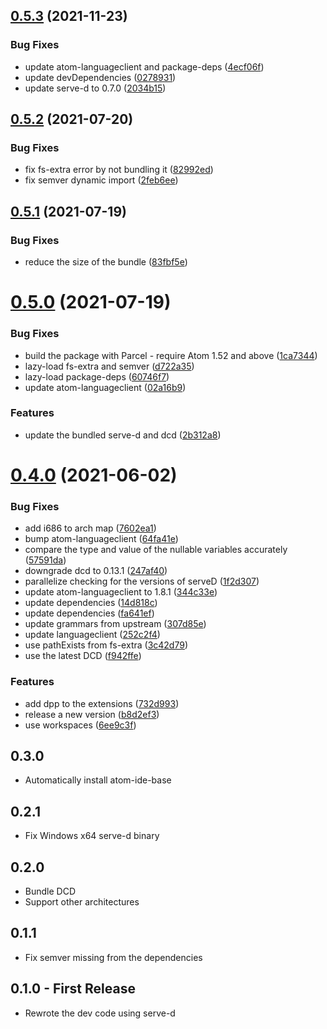 ## [0.5.3](https://github.com/Pure-D/atom-ide-d/compare/v0.5.2...v0.5.3) (2021-11-23)


### Bug Fixes

* update atom-languageclient and package-deps ([4ecf06f](https://github.com/Pure-D/atom-ide-d/commit/4ecf06f0ade74e48b9590bd790214fd5bad3bbfd))
* update devDependencies ([0278931](https://github.com/Pure-D/atom-ide-d/commit/02789318c1f1a60716698fb8b087f329519d8ff4))
* update serve-d to 0.7.0 ([2034b15](https://github.com/Pure-D/atom-ide-d/commit/2034b156f331a20438f7dd9ec9b9c0338aff26c7))

## [0.5.2](https://github.com/Pure-D/atom-ide-d/compare/v0.5.1...v0.5.2) (2021-07-20)


### Bug Fixes

* fix fs-extra error by not bundling it ([82992ed](https://github.com/Pure-D/atom-ide-d/commit/82992ed1199a1197a2ed248ccfe13bba844254a4))
* fix semver dynamic import ([2feb6ee](https://github.com/Pure-D/atom-ide-d/commit/2feb6ee353631d34b24fec26c002b41bcd8480f1))

## [0.5.1](https://github.com/Pure-D/atom-ide-d/compare/v0.5.0...v0.5.1) (2021-07-19)


### Bug Fixes

* reduce the size of the bundle ([83fbf5e](https://github.com/Pure-D/atom-ide-d/commit/83fbf5e5b113c44bcb059b0a81c997d9bc3633ad))

# [0.5.0](https://github.com/Pure-D/atom-ide-d/compare/v0.4.0...v0.5.0) (2021-07-19)


### Bug Fixes

* build the package with Parcel - require Atom 1.52 and above ([1ca7344](https://github.com/Pure-D/atom-ide-d/commit/1ca73444d1de58c576d8e4f2429b204a275b4789))
* lazy-load fs-extra and semver ([d722a35](https://github.com/Pure-D/atom-ide-d/commit/d722a354c10c2779f492cbb6d57ac2d9e869c264))
* lazy-load package-deps ([60746f7](https://github.com/Pure-D/atom-ide-d/commit/60746f78e9f55b33f1e7c37f07a47c8957c2abab))
* update atom-languageclient ([02a16b9](https://github.com/Pure-D/atom-ide-d/commit/02a16b9be2948fa0dece323c270eb451e157f4da))


### Features

* update the bundled serve-d and dcd ([2b312a8](https://github.com/Pure-D/atom-ide-d/commit/2b312a86835b032d60dfe628a1dc84651ab89cb8))

# [0.4.0](https://github.com/Pure-D/atom-ide-d/compare/v0.3.0...v0.4.0) (2021-06-02)


### Bug Fixes

* add i686 to arch map ([7602ea1](https://github.com/Pure-D/atom-ide-d/commit/7602ea168ae53d316fc6aedfaec805d7418ef036))
* bump atom-languageclient ([64fa41e](https://github.com/Pure-D/atom-ide-d/commit/64fa41ee4a00c70c6743b33e54a84945f7129cfb))
* compare the type and value of the nullable variables accurately ([57591da](https://github.com/Pure-D/atom-ide-d/commit/57591da3ff13e7cf8a9d493cd2776466c8a95e8a))
* downgrade dcd to 0.13.1 ([247af40](https://github.com/Pure-D/atom-ide-d/commit/247af40f6ee0bc61d8f051b874fa0f6820e3e1d0))
* parallelize checking for the versions of serveD ([1f2d307](https://github.com/Pure-D/atom-ide-d/commit/1f2d307454a4f0c7d0ee786db56bb5819672166b))
* update atom-languageclient to 1.8.1 ([344c33e](https://github.com/Pure-D/atom-ide-d/commit/344c33e78e525d4be9870d7ae44d56c9132f3e63))
* update dependencies ([14d818c](https://github.com/Pure-D/atom-ide-d/commit/14d818cae530535fff5eba3b8dfc391941e568d8))
* update dependencies ([fa641ef](https://github.com/Pure-D/atom-ide-d/commit/fa641efafc472621a4e85e31eb8aa72f0edd2b25))
* update grammars from upstream ([307d85e](https://github.com/Pure-D/atom-ide-d/commit/307d85e1c92364a82fde38d9abb1745e8b63ab23))
* update languageclient ([252c2f4](https://github.com/Pure-D/atom-ide-d/commit/252c2f496006b16ba64b48ec024c0f77d45c2102))
* use pathExists from fs-extra ([3c42d79](https://github.com/Pure-D/atom-ide-d/commit/3c42d796bcebd84955e7f2a2ce67342a1dee57ba))
* use the latest DCD ([f942ffe](https://github.com/Pure-D/atom-ide-d/commit/f942ffec3e888b9d500909cf5a02f628602f4f0f))


### Features

* add dpp to the extensions ([732d993](https://github.com/Pure-D/atom-ide-d/commit/732d9935ed155daffc0408495994a51fa698ff7d))
* release a new version ([b8d2ef3](https://github.com/Pure-D/atom-ide-d/commit/b8d2ef33e31fc137d462825e8c5b0b9fe92e4d01))
* use workspaces ([6ee9c3f](https://github.com/Pure-D/atom-ide-d/commit/6ee9c3f21f3ef8ca49c7567ab0acb7d8e606c64a))

## 0.3.0
  - Automatically install atom-ide-base

## 0.2.1
  - Fix Windows x64 serve-d binary

## 0.2.0
 - Bundle DCD
 - Support other architectures

## 0.1.1
 - Fix semver missing from the dependencies


## 0.1.0 - First Release
 - Rewrote the dev code using serve-d

